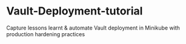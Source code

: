 # Vault-Deployment-tutorial
Capture lessons learnt &amp; automate Vault deployment in Minikube with production hardening practices 
